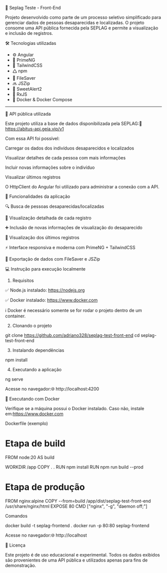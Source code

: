 📘 Seplag Teste - Front-End

Projeto desenvolvido como parte de um processo seletivo simplificado para gerenciar dados de pessoas desaparecidas e localizadas. O projeto consome uma API pública fornecida pela SEPLAG e permite a visualização e inclusão de registros.

🛠 Tecnologias utilizadas
- ⚙️ Angular
- 🎨 PrimeNG
- 💨 TailwindCSS
- 🛆 npm
- 📁 FileSaver
- 🔜 JSZip
- 🎯 SweetAlert2
- 🔄 RxJS
- 🐳 Docker & Docker Compose
___

🔗 API pública utilizada

Este projeto utiliza a base de dados disponibilizada pela SEPLAG:🔗 https://abitus-api.geia.vip/v1

Com essa API foi possível:

Carregar os dados dos indivíduos desaparecidos e localizados

Visualizar detalhes de cada pessoa com mais informações

Incluir novas informações sobre o indivíduo

Visualizar últimos registros

O HttpClient do Angular foi utilizado para administrar a conexão com a API.

🥪 Funcionalidades da aplicação

🔍 Busca de pessoas desaparecidas/localizadas

👤 Visualização detalhada de cada registro

➕ Inclusão de novas informações de visualização do desaparecido

🧽 Visualização dos últimos registros

⚡ Interface responsiva e moderna com PrimeNG + TailwindCSS

📀 Exportação de dados com FileSaver e JSZip

💻 Instrução para execução localmente

1. Requisitos

✅ Node.js instalado: https://nodejs.org

✅ Docker instalado: https://www.docker.com

ℹ️ Docker é necessário somente se for rodar o projeto dentro de um container.

2. Clonando o projeto

git clone https://github.com/adriano328/seplag-test-front-end
cd seplag-test-front-end

3. Instalando dependências

npm install

4. Executando a aplicação

ng serve

Acesse no navegador:🌐 http://localhost:4200

🐳 Executando com Docker

Verifique se a máquina possui o Docker instalado. Caso não, instale em:https://www.docker.com

Dockerfile (exemplo)

# Etapa de build
FROM node:20 AS build

WORKDIR /app
COPY . .
RUN npm install
RUN npm run build --prod

# Etapa de produção
FROM nginx:alpine
COPY --from=build /app/dist/seplag-test-front-end /usr/share/nginx/html
EXPOSE 80
CMD ["nginx", "-g", "daemon off;"]

Comandos

docker build -t seplag-frontend .
docker run -p 80:80 seplag-frontend

Acesse no navegador:🌐 http://localhost

📄 Licença

Este projeto é de uso educacional e experimental. Todos os dados exibidos são provenientes de uma API pública e utilizados apenas para fins de demonstração.

